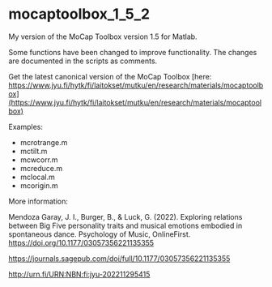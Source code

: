 # mocaptoolbox_1_5_2

My version of the MoCap Toolbox version 1.5 for Matlab. 

Some functions have been changed to improve functionality. The changes are documented in the scripts as comments.

Get the latest canonical version of the MoCap Toolbox [here: https://www.jyu.fi/hytk/fi/laitokset/mutku/en/research/materials/mocaptoolbox](https://www.jyu.fi/hytk/fi/laitokset/mutku/en/research/materials/mocaptoolbox) 


Examples:

* mcrotrange.m
* mctilt.m
* mcwcorr.m
* mcreduce.m
* mclocal.m
* mcorigin.m

More information: 

Mendoza Garay, J. I., Burger, B., & Luck, G. (2022). Exploring relations between Big Five personality traits and musical emotions embodied in spontaneous dance. Psychology of Music, OnlineFirst. https://doi.org/10.1177/03057356221135355

https://journals.sagepub.com/doi/full/10.1177/03057356221135355

http://urn.fi/URN:NBN:fi:jyu-202211295415


